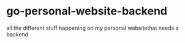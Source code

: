 # go-personal-website-backend
all the different stuff happening on my personal websitethat needs a backend
